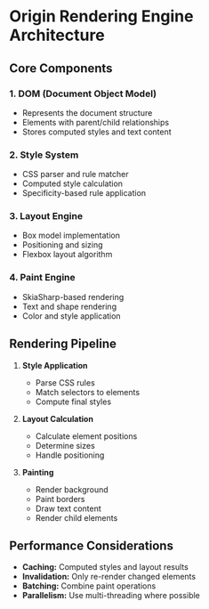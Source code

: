 # Origin Rendering Engine Architecture

## Core Components

### 1. DOM (Document Object Model)
- Represents the document structure
- Elements with parent/child relationships
- Stores computed styles and text content

### 2. Style System
- CSS parser and rule matcher
- Computed style calculation
- Specificity-based rule application

### 3. Layout Engine
- Box model implementation
- Positioning and sizing
- Flexbox layout algorithm

### 4. Paint Engine
- SkiaSharp-based rendering
- Text and shape rendering
- Color and style application

## Rendering Pipeline

1. **Style Application**
   - Parse CSS rules
   - Match selectors to elements
   - Compute final styles

2. **Layout Calculation**
   - Calculate element positions
   - Determine sizes
   - Handle positioning

3. **Painting**
   - Render background
   - Paint borders
   - Draw text content
   - Render child elements

## Performance Considerations

- **Caching:** Computed styles and layout results
- **Invalidation:** Only re-render changed elements
- **Batching:** Combine paint operations
- **Parallelism:** Use multi-threading where possible
